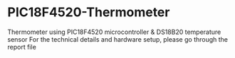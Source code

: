# PIC18F4520-Thermometer
Thermometer using PIC18F4520 microcontroller &amp; DS18B20 temperature sensor
For the technical details and hardware setup, please go through the report file
